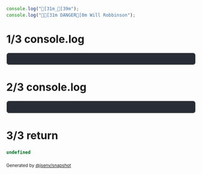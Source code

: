 ```js
console.log("[31m_[39m");
console.log("🤖[31m DANGER[0m Will Robbinson");
```

# 1/3 console.log

![img](4_console_ansi_many/4_console_ansi_many_console.log.svg)

# 2/3 console.log

![img](4_console_ansi_many/4_console_ansi_many_console.log_1.svg)

# 3/3 return

```js
undefined
```

<sub>
  Generated by <a href="https://github.com/jsenv/core/tree/main/packages/independent/snapshot">@jsenv/snapshot</a>
</sub>